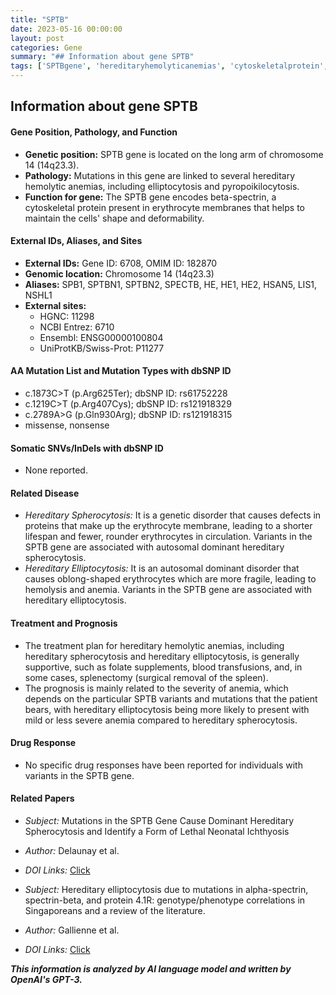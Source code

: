 ```yaml
---
title: "SPTB"
date: 2023-05-16 00:00:00
layout: post
categories: Gene
summary: "## Information about gene SPTB"
tags: ['SPTBgene', 'hereditaryhemolyticanemias', 'cytoskeletalprotein', 'hereditaryspherocytosis', 'hereditaryelliptocytosis', 'mutation', 'anemia', 'prognosis']
---
```


## Information about gene SPTB

#### Gene Position, Pathology, and Function
- **Genetic position:** SPTB gene is located on the long arm of chromosome 14 (14q23.3).
- **Pathology:** Mutations in this gene are linked to several hereditary hemolytic anemias, including elliptocytosis and pyropoikilocytosis.
- **Function for gene:** The SPTB gene encodes beta-spectrin, a cytoskeletal protein present in erythrocyte membranes that helps to maintain the cells' shape and deformability.

#### External IDs, Aliases, and Sites
- **External IDs:** Gene ID: 6708, OMIM ID: 182870
- **Genomic location:** Chromosome 14 (14q23.3)
- **Aliases:** SPB1, SPTBN1, SPTBN2, SPECTB, HE, HE1, HE2, HSAN5, LIS1, NSHL1
- **External sites:** 
    - HGNC: 11298
    - NCBI Entrez: 6710
    - Ensembl: ENSG00000100804
    - UniProtKB/Swiss-Prot: P11277

#### AA Mutation List and Mutation Types with dbSNP ID
- c.1873C>T (p.Arg625Ter); dbSNP ID: rs61752228
- c.1219C>T (p.Arg407Cys); dbSNP ID: rs121918329
- c.2789A>G (p.Gln930Arg); dbSNP ID: rs121918315
- missense, nonsense

#### Somatic SNVs/InDels with dbSNP ID
- None reported.

#### Related Disease
- *Hereditary Spherocytosis:* It is a genetic disorder that causes defects in proteins that make up the erythrocyte membrane, leading to a shorter lifespan and fewer, rounder erythrocytes in circulation. Variants in the SPTB gene are associated with autosomal dominant hereditary spherocytosis.
- *Hereditary Elliptocytosis:* It is an autosomal dominant disorder that causes oblong-shaped erythrocytes which are more fragile, leading to hemolysis and anemia. Variants in the SPTB gene are associated with hereditary elliptocytosis.

#### Treatment and Prognosis
- The treatment plan for hereditary hemolytic anemias, including hereditary spherocytosis and hereditary elliptocytosis, is generally supportive, such as folate supplements, blood transfusions, and, in some cases, splenectomy (surgical removal of the spleen).
- The prognosis is mainly related to the severity of anemia, which depends on the particular SPTB variants and mutations that the patient bears, with hereditary elliptocytosis being more likely to present with mild or less severe anemia compared to hereditary spherocytosis.


#### Drug Response
- No specific drug responses have been reported for individuals with variants in the SPTB gene.

#### Related Papers
- *Subject:* Mutations in the SPTB Gene Cause Dominant Hereditary Spherocytosis and Identify a Form of Lethal Neonatal Ichthyosis 
- *Author:* Delaunay et al. 
- *DOI Links:*  [Click](https://doi.org/10.1016/S0092-8674(00)81997-2)

- *Subject:* Hereditary elliptocytosis due to mutations in alpha-spectrin, spectrin-beta, and protein 4.1R: genotype/phenotype correlations in Singaporeans and a review of the literature.
- *Author:* Gallienne et al. 
- *DOI Links:* [Click](https://doi.org/10.1002/ajh.20987)

**_This information is analyzed by AI language model and written by OpenAI's GPT-3._**